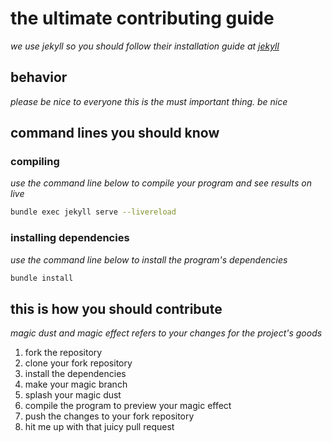 # the ultimate contributing guide

_we use jekyll so you should follow their installation guide at [jekyll](https://jekyllrb.com/docs/installation)_

## behavior
_please be nice to everyone this is the must important thing. be nice_

## command lines you should know

### compiling
_use the command line below to compile your program and see results on live_
```bash
bundle exec jekyll serve --livereload
```

### installing dependencies
_use the command line below to install the program's dependencies_
```bash
bundle install
```

## this is how you should contribute
_magic dust and magic effect refers to your changes for the project's goods_

1. fork the repository
2. clone your fork repository
3. install the dependencies
4. make your magic branch
5. splash your magic dust
6. compile the program to preview your magic effect
7. push the changes to your fork repository
8. hit me up with that juicy pull request
